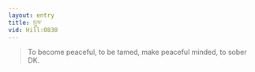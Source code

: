 ```yaml
---
layout: entry
title: དུལ་
vid: Hill:0830
---
```

> To become peaceful, to be tamed, make peaceful minded, to sober DK\.


